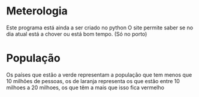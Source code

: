 # Meterologia
Este programa está ainda a ser criado no python
O site permite saber se no dia atual está a chover ou está bom tempo. (Só no porto)

# População
Os países que estão a verde representam a população que tem menos que 10 milhões de pessoas, os de laranja representa os que estão entre 10 milhoes a 20 milhoes, os que têm a mais que isso fica vermelho
